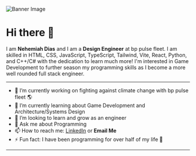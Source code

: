 ![Banner Image](https://github.com/SWELLZ/SWELLZ/blob/main/Banner.png)
# Hi there 👋

I am **Nehemiah Dias** and I am a **Design Engineer** at bp pulse fleet. I am skilled in HTML, CSS, JavaScript, TypeScript, Tailwind, Vite, React, Python, and C++/C# with the dedication to learn much more! I'm interested in Game Development to further season my programming skills as I become a more well rounded full stack engineer.  

---
- 🔭 I’m currently working on fighting against climate change with bp pulse fleet 🌎
- 🌱 I’m currently learning about Game Development and Architecture/Systems Design
- 👯 I’m looking to learn and grow as an engineer
- 💬 Ask me about Programming 
- 📫 How to reach me: [LinkedIn](https://www.linkedin.com/in/nehemiah-dias-2504a61a1/) or **Email Me**
- ⚡ Fun fact: I have been programming for over half of my life 🤯
---
<!--
**SWELLZ/SWELLZ** is a ✨ _special_ ✨ repository because its `README.md` (this file) appears on your GitHub profile.

Here are some ideas to get you started:

- 🔭 I’m currently working on ...
- 🌱 I’m currently learning ...
- 👯 I’m looking to collaborate on ...
- 🤔 I’m looking for help with ...
- 💬 Ask me about ...
- 📫 How to reach me: ...
- 😄 Pronouns: ...
- ⚡ Fun fact: ...
-->
